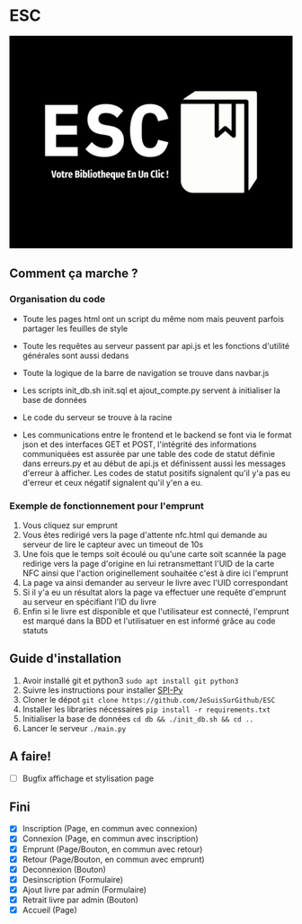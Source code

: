 # ESC
![logo](/img/esc_ratio_43_2000px.png)

## Comment ça marche ?
### Organisation du code
+ Toute les pages html ont un script du même nom mais peuvent parfois partager les feuilles de style
* Toute les requêtes au serveur passent par api.js et les fonctions d'utilité générales sont aussi dedans
+ Toute la logique de la barre de navigation se trouve dans navbar.js
* Les scripts init_db.sh init.sql et ajout_compte.py servent à initialiser la base de données
+ Le code du serveur se trouve à la racine
* Les communications entre le frontend et le backend se font via le format json et des interfaces GET et POST, l'intégrité des informations communiquées est assurée par une table des code de statut définie dans erreurs.py et au début de api.js et définissent aussi les messages d'erreur à afficher. Les codes de statut positifs signalent qu'il y'a pas eu d'erreur et ceux négatif signalent qu'il y'en a eu.

### Exemple de fonctionnement pour l'emprunt
1. Vous cliquez sur emprunt
2. Vous êtes redirigé vers la page d'attente nfc.html qui demande au serveur de lire le capteur avec un timeout de 10s
3. Une fois que le temps soit écoulé ou qu'une carte soit scannée la page redirige vers la page d'origine en lui retransmettant l'UID de la carte NFC ainsi que l'action originellement souhaitée c'est à dire ici l'emprunt
4. La page va ainsi demander au serveur le livre avec l'UID correspondant
5. Si il y'a eu un résultat alors la page va effectuer une requête d'emprunt au serveur en spécifiant l'ID du livre
6. Enfin si le livre est disponible et que l'utilisateur est connecté, l'emprunt est marqué dans la BDD et l'utilisatuer en est informé grâce au code statuts

## Guide d'installation
1.  Avoir installé git et python3 `sudo apt install git python3`
1.  Suivre les instructions pour installer [SPI-Py](https://github.com/lthiery/SPI-Py)
2.  Cloner le dépot `git clone https://github.com/JeSuisSurGithub/ESC`
3.  Installer les libraries nécessaires `pip install -r requirements.txt`
4.  Initialiser la base de données `cd db && ./init_db.sh && cd ..`
5.  Lancer le serveur `./main.py`

## A faire!
- [ ] Bugfix affichage et stylisation page

## Fini
- [X] Inscription (Page, en commun avec connexion)
- [X] Connexion (Page, en commun avec inscription)
- [X] Emprunt (Page/Bouton, en commun avec retour)
- [X] Retour (Page/Bouton, en commun avec emprunt)
- [X] Deconnexion (Bouton)
- [X] Desinscription (Formulaire)
- [X] Ajout livre par admin (Formulaire)
- [X] Retrait livre par admin (Bouton)
- [X] Accueil (Page)